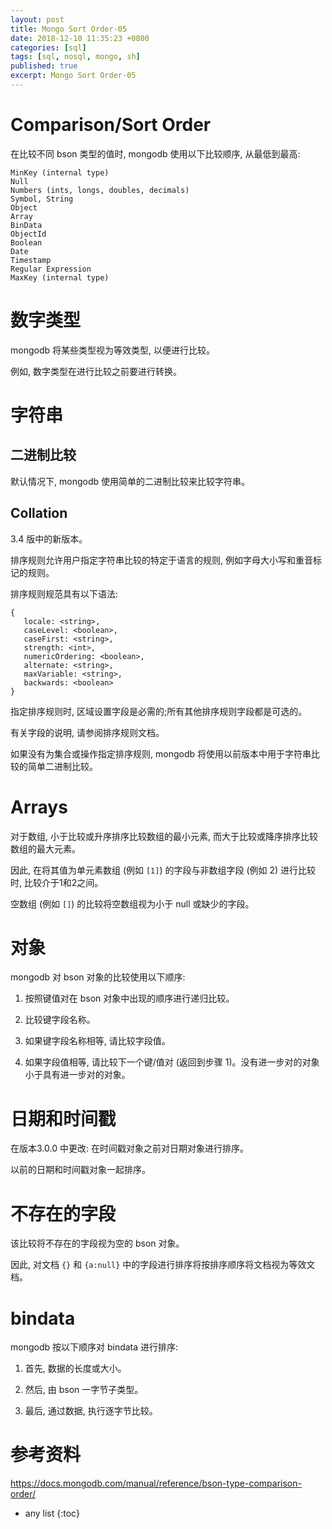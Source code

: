 ```yaml
---
layout: post
title: Mongo Sort Order-05
date: 2018-12-10 11:35:23 +0800
categories: [sql]
tags: [sql, nosql, mongo, sh]
published: true
excerpt: Mongo Sort Order-05
---
```


# Comparison/Sort Order

在比较不同 bson 类型的值时, mongodb 使用以下比较顺序, 从最低到最高:

```
MinKey (internal type)
Null
Numbers (ints, longs, doubles, decimals)
Symbol, String
Object
Array
BinData
ObjectId
Boolean
Date
Timestamp
Regular Expression
MaxKey (internal type)
```

# 数字类型

mongodb 将某些类型视为等效类型, 以便进行比较。

例如, 数字类型在进行比较之前要进行转换。

# 字符串

## 二进制比较

默认情况下, mongodb 使用简单的二进制比较来比较字符串。

## Collation

3.4 版中的新版本。

排序规则允许用户指定字符串比较的特定于语言的规则, 例如字母大小写和重音标记的规则。

排序规则规范具有以下语法:

```
{
   locale: <string>,
   caseLevel: <boolean>,
   caseFirst: <string>,
   strength: <int>,
   numericOrdering: <boolean>,
   alternate: <string>,
   maxVariable: <string>,
   backwards: <boolean>
}
```

指定排序规则时, 区域设置字段是必需的;所有其他排序规则字段都是可选的。

有关字段的说明, 请参阅排序规则文档。

如果没有为集合或操作指定排序规则, mongodb 将使用以前版本中用于字符串比较的简单二进制比较。

# Arrays

对于数组, 小于比较或升序排序比较数组的最小元素, 而大于比较或降序排序比较数组的最大元素。

因此, 在将其值为单元素数组 (例如 `[1]`) 的字段与非数组字段 (例如 2) 进行比较时, 比较介于1和2之间。

空数组 (例如 `[]`) 的比较将空数组视为小于 null 或缺少的字段。

# 对象

mongodb 对 bson 对象的比较使用以下顺序:

1. 按照键值对在 bson 对象中出现的顺序进行递归比较。

2. 比较键字段名称。

3. 如果键字段名称相等, 请比较字段值。

4. 如果字段值相等, 请比较下一个键/值对 (返回到步骤 1)。没有进一步对的对象小于具有进一步对的对象。

# 日期和时间戳

在版本3.0.0 中更改: 在时间戳对象之前对日期对象进行排序。

以前的日期和时间戳对象一起排序。

# 不存在的字段

该比较将不存在的字段视为空的 bson 对象。

因此, 对文档 `{}` 和 `{a:null}` 中的字段进行排序将按排序顺序将文档视为等效文档。

# bindata

mongodb 按以下顺序对 bindata 进行排序:

1. 首先, 数据的长度或大小。

2. 然后, 由 bson 一字节子类型。

3. 最后, 通过数据, 执行逐字节比较。

# 参考资料

https://docs.mongodb.com/manual/reference/bson-type-comparison-order/

* any list
{:toc}
